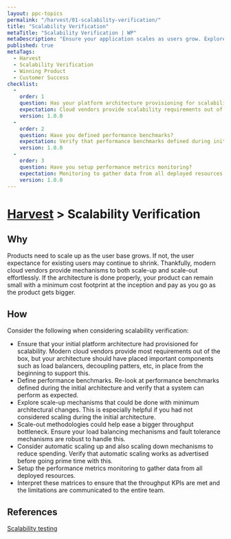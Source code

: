 ```yaml
---
layout: ppc-topics 
permalink: "/harvest/01-scalability-verification/"
title: "Scalability Verification"
metaTitle: "Scalability Verification | WP"
metaDescription: "Ensure your application scales as users grow. Explore scale up and scale out strategies while maintaining SLA obligations and efficient cost of operations."
published: true
metaTags:
  - Harvest
  - Scalability Verification
  - Winning Product
  - Customer Success
checklist: 
  -
    order: 1
    question: Has your platform architecture provisioning for scalability? 
    expectation: Cloud vendors provide scalability requirements out of the box, but your architecture should have placed important components such as load balancers, decoupling patters, etc... Explore scale up and scale down mechanisms.
    version: 1.0.0
  -
    order: 2
    question: Have you defined performance benchmarks? 
    expectation: Verify that performance benchmarks defined during initial architecture.
    version: 1.0.0
  -
    order: 3
    question: Have you setup performance metrics monitoring? 
    expectation: Monitoring to gather data from all deployed resources ensure that the throughput KPIs are met and the limitations are communicated to the entire team . Overview of monitoring mechanisms.
    version: 1.0.0
---
```

# [Harvest](../) > Scalability Verification

## Why
Products need to scale up as the user base grows. If not, the user expectance for existing users may continue to shrink. Thankfully, modern cloud vendors provide mechanisms to both scale-up and scale-out effortlessly. If the architecture is done properly, your product can remain small with a minimum cost footprint at the inception and pay as you go as the product gets bigger.

## How
Consider the following when considering scalability verification:

- Ensure that your initial platform architecture had provisioned for scalability. Modern cloud vendors provide most requirements out of the box, but your architecture should have placed important components such as load balancers, decoupling patters, etc, in place from the beginning to support this.
- Define performance benchmarks. Re-look at performance benchmarks defined during the initial architecture and verify that a system can perform as expected.
- Explore scale-up mechanisms that could be done with minimum architectural changes. This is especially helpful if you had not considered scaling during the initial architecture.
- Scale-out methodologies could help ease a bigger throughput bottleneck. Ensure your load balancing mechanisms and fault tolerance mechanisms are robust to handle this.
- Consider automatic scaling up and also scaling down mechanisms to reduce spending. Verify that automatic scaling works as advertised before going prime time with this.
- Setup the performance metrics monitoring to gather data from all deployed resources.
- Interpret these matrices to ensure that the throughput KPIs are met and the limitations are communicated to the entire team.

## References

[Scalability testing](https://blog.qatestlab.com/2016/03/25/scalability-testing-procedure/)
